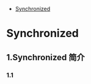 <!-- GFM-TOC -->
   * [Synchronized](#synchronized)
<!-- GFM-TOC -->

# Synchronized
## 1.Synchronized 简介
### 1.1 